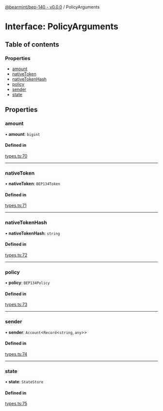 [@bearmint/bep-140 - v0.0.0](../README.md) / PolicyArguments

# Interface: PolicyArguments

## Table of contents

### Properties

- [amount](PolicyArguments.md#amount)
- [nativeToken](PolicyArguments.md#nativetoken)
- [nativeTokenHash](PolicyArguments.md#nativetokenhash)
- [policy](PolicyArguments.md#policy)
- [sender](PolicyArguments.md#sender)
- [state](PolicyArguments.md#state)

## Properties

### amount

• **amount**: `bigint`

#### Defined in

[types.ts:70](https://github.com/bearmint/bearmint/blob/main/packages/bep-140/source/types.ts#L70)

___

### nativeToken

• **nativeToken**: `BEP134Token`

#### Defined in

[types.ts:71](https://github.com/bearmint/bearmint/blob/main/packages/bep-140/source/types.ts#L71)

___

### nativeTokenHash

• **nativeTokenHash**: `string`

#### Defined in

[types.ts:72](https://github.com/bearmint/bearmint/blob/main/packages/bep-140/source/types.ts#L72)

___

### policy

• **policy**: `BEP134Policy`

#### Defined in

[types.ts:73](https://github.com/bearmint/bearmint/blob/main/packages/bep-140/source/types.ts#L73)

___

### sender

• **sender**: `Account`<`Record`<`string`, `any`\>\>

#### Defined in

[types.ts:74](https://github.com/bearmint/bearmint/blob/main/packages/bep-140/source/types.ts#L74)

___

### state

• **state**: `StateStore`

#### Defined in

[types.ts:75](https://github.com/bearmint/bearmint/blob/main/packages/bep-140/source/types.ts#L75)
